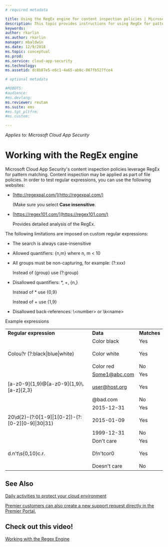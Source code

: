 ```yaml
---
# required metadata

title: Using the RegEx engine for content inspection policies | Microsoft Docs
description: This topic provides instructions for using RegEx for pattern matching in Cloud App Security policies.
keywords:
author: rkarlin
ms.author: rkarlin
manager: mbaldwin
ms.date: 12/9/2018
ms.topic: conceptual
ms.prod:
ms.service: cloud-app-security
ms.technology:
ms.assetid: dc8b87e5-e6c1-4a65-ab8c-067fb527fce4

# optional metadata

#ROBOTS:
#audience:
#ms.devlang:
ms.reviewer: reutam
ms.suite: ems
#ms.tgt_pltfrm:
#ms.custom:

---
```

*Applies to: Microsoft Cloud App Security*


# Working with the RegEx engine
 
Microsoft Cloud App Security's content inspection policies leverage RegEx for pattern matching. Content inspection may be applied as part of file policies. In order to test regular expressions, you can use the following websites:  
  
-   [http://regexpal.com/](http://regexpal.com/)  
  
     (Make sure you select **Case insensitive**.  
  
-   [https://regex101.com/](https://regex101.com/)  
  
     Provides detailed analysis of the RegEx.  
  
The following limitations are imposed on custom regular expressions:  
  
-   The search is always case-insensitive  
   
-   Allowed quantifiers: {n,m} where n, m < 10  
  
-   All groups must be non-capturing, for example: (?:xxx)  
  
     Instead of (group) use (?:group)  
  
-   Disallowed quantifiers: *, +, {n,}  
  
     Instead of * use {0,9}  
  
     Instead of + use {1,9}  
  
-   Disallowed back-references: \\<number\> or \k\<name>  
  
Example expressions  
  

|                                                               |                                                               |                                    |
|---------------------------------------------------------------|---------------------------------------------------------------|------------------------------------|
|              <strong>Regular expression</strong>              |                     <strong>Data</strong>                     |      <strong>Matches</strong>      |
|            Colou?r (?:black&#124;blue&#124;white)             |   Color black<br /><br /> Color white<br /><br /> Color red   | Yes<br /><br /> Yes<br /><br /> No |
|           [a-z0-9]{1,9}@[a-z0-9]{1,9}\\.[a-z]{2,3}            | Some1@abc.com<br /><br /> user@host.org<br /><br /> @bad.com  | Yes<br /><br /> Yes<br /><br /> No |
| 20\d{2}-(?:0[1-9]&#124;1[0-2])-(?:[0-2][0-9]&#124;30&#124;31) |   2015-12-31<br /><br /> 2015-01-09<br /><br /> 1999-12-31    | Yes<br /><br /> Yes<br /><br /> No |
|                       d.n't\s{0,10}c.r.                       | Don't     care<br /><br /> D!n'tcor0<br /><br /> Doesn't care | Yes<br /><br /> Yes<br /><br /> No |

## See Also  
[Daily activities to protect your cloud environment](daily-activities-to-protect-your-cloud-environment.md)   

[Premier customers can also create a new support request directly in the Premier Portal.](https://premier.microsoft.com/)  
  

## Check out this video!
[Working with the Regex Engine](https://channel9.msdn.com/Shows/Microsoft-Security/Microsoft-Cloud-App-Security-Working-with-the-Regex-Engine)    
